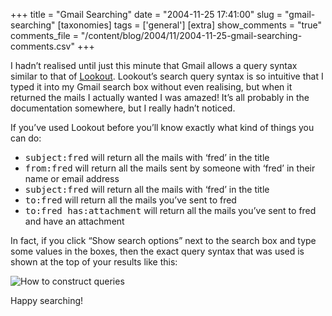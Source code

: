 +++
title = "Gmail Searching"
date = "2004-11-25 17:41:00"
slug = "gmail-searching"
[taxonomies]
tags = ['general']
[extra]
show_comments = "true"
comments_file = "/content/blog/2004/11/2004-11-25-gmail-searching-comments.csv"
+++

I hadn’t realised until just this minute that Gmail allows a query syntax similar to that of [Lookout](http://www.lookoutsoft.com/Lookout/ "The best plugin for Outloook...ever!"). Lookout’s search query syntax is so intuitive that I typed it into my Gmail search box without even realising, but when it returned the mails I actually wanted I was amazed! It’s all probably in the documentation somewhere, but I really hadn’t noticed.

If you’ve used Lookout before you’ll know exactly what kind of things you can do:

- <kbd>subject:fred</kbd> will return all the mails with ‘fred’ in the title
- <kbd>from:fred</kbd> will return all the mails sent by someone with ‘fred’ in their name or email address
- <kbd>subject:fred</kbd> will return all the mails with ‘fred’ in the title
- <kbd>to:fred</kbd> will return all the mails you’ve sent to fred
- <kbd>to:fred has:attachment</kbd> will return all the mails you’ve sent to fred and have an attachment

In fact, if you click “Show search options” next to the search box and type some values in the boxes, then the exact query syntax that was used is shown at the top of your results like this:

![How to construct queries](http://philwilson.org/images/gmail-search-syntax.png)

Happy searching!

